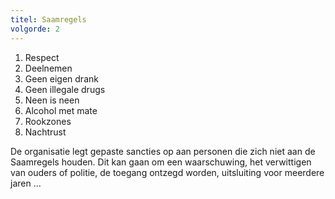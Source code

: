 ```yaml
---
titel: Saamregels
volgorde: 2
---
```


1.	Respect
2.	Deelnemen
3.	Geen eigen drank
4.	Geen illegale drugs
5.	Neen is neen
6.	Alcohol met mate
7.	Rookzones
8.	Nachtrust

De organisatie legt gepaste sancties op aan personen die zich niet aan de Saamregels houden. Dit kan gaan om een waarschuwing, het verwittigen van ouders of politie, de toegang ontzegd worden, uitsluiting voor meerdere jaren …



